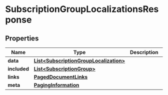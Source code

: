 

# SubscriptionGroupLocalizationsResponse


## Properties

| Name | Type | Description | Notes |
|------------ | ------------- | ------------- | -------------|
|**data** | [**List&lt;SubscriptionGroupLocalization&gt;**](SubscriptionGroupLocalization.md) |  |  |
|**included** | [**List&lt;SubscriptionGroup&gt;**](SubscriptionGroup.md) |  |  [optional] |
|**links** | [**PagedDocumentLinks**](PagedDocumentLinks.md) |  |  |
|**meta** | [**PagingInformation**](PagingInformation.md) |  |  [optional] |




